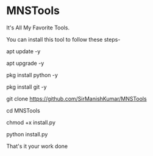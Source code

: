# MNSTools
It's All My Favorite Tools. 

You can install this tool to follow these steps-

apt update -y

apt upgrade -y

pkg install python -y

pkg install git -y

git clone https://github.com/SirManishKumar/MNSTools

cd MNSTools

chmod +x install.py

python install.py

That's it your work done
